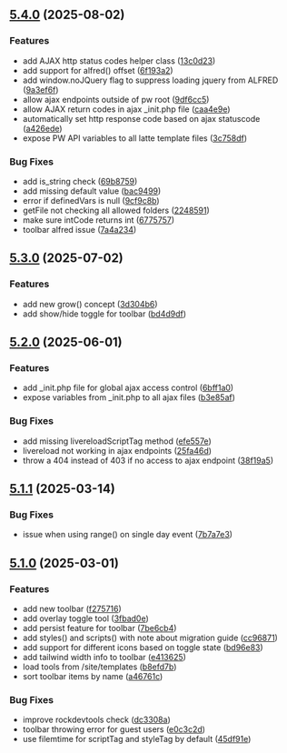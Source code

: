 ## [5.4.0](https://github.com/baumrock/RockFrontend/compare/v5.3.0...v5.4.0) (2025-08-02)


### Features

* add AJAX http status codes helper class ([13c0d23](https://github.com/baumrock/RockFrontend/commit/13c0d231461d0d763e473a5663647dee0db00d14))
* add support for alfred() offset ([6f193a2](https://github.com/baumrock/RockFrontend/commit/6f193a26200ce8917baeafe2c430f8063318b083))
* add window.noJQuery flag to suppress loading jquery from ALFRED ([9a3ef6f](https://github.com/baumrock/RockFrontend/commit/9a3ef6fc200cf3e2af9f7fe9c29ac26f4a4c540d))
* allow ajax endpoints outside of pw root ([9df6cc5](https://github.com/baumrock/RockFrontend/commit/9df6cc52de3c6b5b64535bb68d656569fb2e81a4))
* allow AJAX return codes in ajax _init.php file ([caa4e9e](https://github.com/baumrock/RockFrontend/commit/caa4e9e37d7539d96c13b80b0adfaf7721d3d187))
* automatically set http response code based on ajax statuscode ([a426ede](https://github.com/baumrock/RockFrontend/commit/a426ede39b22b8847d40b3d8ad0901d2fb6a4674))
* expose PW API variables to all latte template files ([3c758df](https://github.com/baumrock/RockFrontend/commit/3c758df6347bcac50a6b4e22bfcdc5b49b15cba3))


### Bug Fixes

* add is_string check ([69b8759](https://github.com/baumrock/RockFrontend/commit/69b87593020836f8b06395427f5a3d60861f38d6))
* add missing default value ([bac9499](https://github.com/baumrock/RockFrontend/commit/bac94999c686f81a284344cdb733a2fbea2c5d45))
* error if definedVars is null ([9cf9c8b](https://github.com/baumrock/RockFrontend/commit/9cf9c8b7b5fffbbd26095089cd0ffe6746756cfc))
* getFile not checking all allowed folders ([2248591](https://github.com/baumrock/RockFrontend/commit/22485916a233b08fff73144f17c4d95a088c6927))
* make sure intCode returns int ([6775757](https://github.com/baumrock/RockFrontend/commit/677575787a06dc0c15377aa85a330a5c8dd83b2e))
* toolbar alfred issue ([7a4a234](https://github.com/baumrock/RockFrontend/commit/7a4a2349ae57bc3c0aad89c6b141006d80608dfd))

## [5.3.0](https://github.com/baumrock/RockFrontend/compare/v5.2.0...v5.3.0) (2025-07-02)


### Features

* add new grow() concept ([3d304b6](https://github.com/baumrock/RockFrontend/commit/3d304b60861704ade89855709d1a06328ae30509))
* add show/hide toggle for toolbar ([bd4d9df](https://github.com/baumrock/RockFrontend/commit/bd4d9df8fd74902b6ea867e1b748321719274391))

## [5.2.0](https://github.com/baumrock/RockFrontend/compare/v5.1.1...v5.2.0) (2025-06-01)


### Features

* add _init.php file for global ajax access control ([6bff1a0](https://github.com/baumrock/RockFrontend/commit/6bff1a0f040299817c9d2d8377f5a8ea2cab9ae0))
* expose variables from _init.php to all ajax files ([b3e85af](https://github.com/baumrock/RockFrontend/commit/b3e85afafc7bb915deae6b96e61ecc5155e54ebc))


### Bug Fixes

* add missing livereloadScriptTag method ([efe557e](https://github.com/baumrock/RockFrontend/commit/efe557ead5a76a78ffa7beb7a717402a42e6c861))
* livereload not working in ajax endpoints ([25fa46d](https://github.com/baumrock/RockFrontend/commit/25fa46d63c4c47bff43b9f821f1e08fbc923e2fa))
* throw a 404 instead of 403 if no access to ajax endpoint ([38f19a5](https://github.com/baumrock/RockFrontend/commit/38f19a597db74f96da3efdd6f5927f4ea78bdb6a))

## [5.1.1](https://github.com/baumrock/RockFrontend/compare/v5.1.0...v5.1.1) (2025-03-14)


### Bug Fixes

* issue when using range() on single day event ([7b7a7e3](https://github.com/baumrock/RockFrontend/commit/7b7a7e33b3c998e8aa16dd043a3cb9ebdac00e5e))

## [5.1.0](https://github.com/baumrock/RockFrontend/compare/v5.0.0...v5.1.0) (2025-03-01)


### Features

* add new toolbar ([f275716](https://github.com/baumrock/RockFrontend/commit/f275716d53826840846300222a2d8da2b9a3f9f1))
* add overlay toggle tool ([3fbad0e](https://github.com/baumrock/RockFrontend/commit/3fbad0efbe159ab7d973f7ca471673c04614552a))
* add persist feature for toolbar ([7be6cb4](https://github.com/baumrock/RockFrontend/commit/7be6cb40ae568a0dfe6eaa306ffe991e063d6dae))
* add styles() and scripts() with note about migration guide ([cc96871](https://github.com/baumrock/RockFrontend/commit/cc96871fe0ed6859fdd380df56fb93b31169e446))
* add support for different icons based on toggle state ([bd96e83](https://github.com/baumrock/RockFrontend/commit/bd96e8343eadc21e3f90627d5434c6a1eb60e682))
* add tailwind width info to toolbar ([e413625](https://github.com/baumrock/RockFrontend/commit/e413625238c563295af1dbd765a9263d6ff4316c))
* load tools from /site/templates ([b8efd7b](https://github.com/baumrock/RockFrontend/commit/b8efd7b1150ab4a7da86c6123964c7492e035c64))
* sort toolbar items by name ([a46761c](https://github.com/baumrock/RockFrontend/commit/a46761c85cc95d9b7cecb9c860d8f14bf9c08918))


### Bug Fixes

* improve rockdevtools check ([dc3308a](https://github.com/baumrock/RockFrontend/commit/dc3308a4ceb68159f2e356a02b174fb3fdf15ce8))
* toolbar throwing error for guest users ([e0c3c2d](https://github.com/baumrock/RockFrontend/commit/e0c3c2dd011f97728917999727beb20cc014c676))
* use filemtime for scriptTag and styleTag by default ([45df91e](https://github.com/baumrock/RockFrontend/commit/45df91e806798a7566b5c8c0f8e7cdab68083dea))

